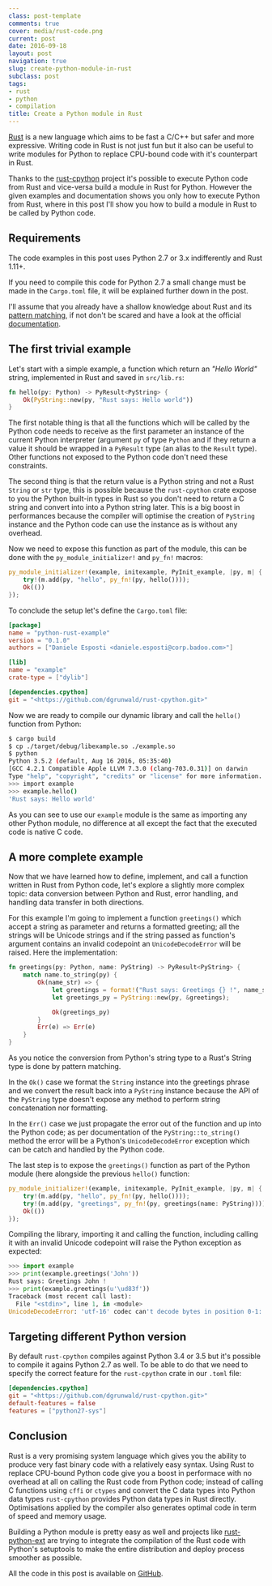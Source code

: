 ```yaml
---
class: post-template
comments: true
cover: media/rust-code.png
current: post
date: 2016-09-18
layout: post
navigation: true
slug: create-python-module-in-rust
subclass: post
tags:
- rust
- python
- compilation
title: Create a Python module in Rust
---
```


[Rust](https://www.rust-lang.org) is a new language which aims to be fast a C/C++ but safer and more expressive. Writing code in Rust is not just fun but it also can be useful to write modules for Python to replace CPU-bound code with it's counterpart in Rust.

Thanks to the [rust-cpython](https://github.com/dgrunwald/rust-cpython) project it's possible to execute Python code from Rust and vice-versa build a module in Rust for Python. However the given examples and documentation shows you only how to execute Python from Rust, where in this post I'll show you how to build a module in Rust to be called by Python code.

## Requirements

The code examples in this post uses Python 2.7 or 3.x indifferently and Rust 1.11+.

If you need to compile this code for Python 2.7 a small change must be made in the `Cargo.toml` file, it will be explained further down in the post.

I'll assume that you already have a shallow knowledge about Rust and its [pattern matching](https://doc.rust-lang.org/book/patterns.html), if not don't be scared and have a look at the official [documentation](https://doc.rust-lang.org/book/).

## The first trivial example

Let's start with a simple example, a function which return an *"Hello World"* string, implemented in Rust and saved in `src/lib.rs`:

```rust
fn hello(py: Python) -> PyResult<PyString> {
    Ok(PyString::new(py, "Rust says: Hello world"))
}
```

The first notable thing is that all the functions which will be called by the Python code needs to receive as the first parameter an instance of the current Python interpreter (argument `py` of type `Python` and if they return a value it should be wrapped in a `PyResult` type (an alias to the `Result` type). Other functions not exposed to the Python code don't need these constraints.

The second thing is that the return value is a Python string and not a Rust `String` or `str` type, this is possible because the `rust-cpython` crate expose to you the Python built-in types in Rust so you don't need to return a C string and convert into into a Python string later. This is a big boost in performances because the compiler will optimise the creation of `PyString` instance and the Python code can use the instance as is without any overhead.

Now we need to expose this function as part of the module, this can be done with the `py_module_initializer!` and `py_fn!` macros:

```rust
py_module_initializer!(example, initexample, PyInit_example, |py, m| {
    try!(m.add(py, "hello", py_fn!(py, hello())));
    Ok(())
});
```

To conclude the setup let's define the `Cargo.toml` file:

```toml
[package]
name = "python-rust-example"
version = "0.1.0"
authors = ["Daniele Esposti <daniele.esposti@corp.badoo.com>"]

[lib]
name = "example"
crate-type = ["dylib"]

[dependencies.cpython]
git = "<https://github.com/dgrunwald/rust-cpython.git>"
```

Now we are ready to compile our dynamic library and call the `hello()` function from Python:

```bash
$ cargo build
$ cp ./target/debug/libexample.so ./example.so
$ python
Python 3.5.2 (default, Aug 16 2016, 05:35:40)
[GCC 4.2.1 Compatible Apple LLVM 7.3.0 (clang-703.0.31)] on darwin
Type "help", "copyright", "credits" or "license" for more information.
>>> import example
>>> example.hello()
'Rust says: Hello world'
```

As you can see to use our `example` module is the same as importing any other Python module, no difference at all except the fact that the executed code is native C code.

## A more complete example

Now that we have learned how to define, implement, and call a function written in Rust from Python code, let's explore a slightly more complex topic: data conversion between Python and Rust, error handling, and handling data transfer in both directions.

For this example I'm going to implement a function `greetings()` which accept a string as parameter and returns a formatted greeting; all the strings will be Unicode strings and if the string passed as function's argument contains an invalid codepoint an `UnicodeDecodeError` will be raised. Here the implementation:

```rust
fn greetings(py: Python, name: PyString) -> PyResult<PyString> {
    match name.to_string(py) {
        Ok(name_str) => {
            let greetings = format!("Rust says: Greetings {} !", name_str);
            let greetings_py = PyString::new(py, &greetings);

            Ok(greetings_py)
        }
        Err(e) => Err(e)
    }
}
```

As you notice the conversion from Python's string type to a Rust's String type is done by pattern matching.

In the `Ok()` case we format the `String` instance into the greetings phrase and we convert the result back into a `PyString` instance because the API of the `PyString` type doesn't expose any method to perform string concatenation nor formatting.

In the `Err()` case we just propagate the error out of the function and up into the Python code; as per documentation of the `PyString::to_string()` method the error will be a Python's `UnicodeDecodeError` exception which can be catch and handled by the Python code.

The last step is to expose the `greetings()` function as part of the Python module (here alongside the previous `hello()` function:

```rust
py_module_initializer!(example, initexample, PyInit_example, |py, m| {
    try!(m.add(py, "hello", py_fn!(py, hello())));
    try!(m.add(py, "greetings", py_fn!(py, greetings(name: PyString))));
    Ok(())
});
```

Compiling the library, importing it and calling the function, including calling it with an invalid Unicode codepoint will raise the Python exception as expected:

```python
>>> import example
>>> print(example.greetings('John'))
Rust says: Greetings John !
>>> print(example.greetings(u'\ud83f'))
Traceback (most recent call last):
  File "<stdin>", line 1, in <module>
UnicodeDecodeError: 'utf-16' codec can't decode bytes in position 0-1: invalid utf-16
```

## Targeting different Python version

By default `rust-cpython` compiles against Python 3.4 or 3.5 but it's possible to compile it agains Python 2.7 as well. To be able to do that we need to specify the correct feature for the `rust-cpython` crate in our `.toml` file:

```toml
[dependencies.cpython]
git = "<https://github.com/dgrunwald/rust-cpython.git>"
default-features = false
features = ["python27-sys"]
```

## Conclusion

Rust is a very promising system language which gives you the ability to produce very fast binary code with a relatively easy syntax. Using Rust to replace CPU-bound Python code give you a boost in performace with no overhead at all on calling the Rust code from Python code; instead of calling C functions using `cffi` or `ctypes` and convert the C data types into Python data types `rust-cpython` provides Python data types in Rust directly. Optimisations applied by the compiler also generates optimal code in term of speed and memory usage.

Building a Python module is pretty easy as well and projects like [rust-python-ext](https://github.com/novocaine/rust-python-ext) are trying to integrate the compilation of the Rust code with Python's setuptools to make the entire distribution and deploy process smoother as possible.

All the code in this post is available on [GitHub](https://github.com/expobrain/python-rust-library-example).

